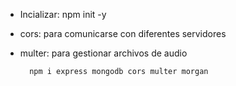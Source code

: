 - Incializar:
        npm init -y

- cors: para comunicarse con diferentes servidores
- multer: para gestionar archivos de audio


        npm i express mongodb cors multer morgan